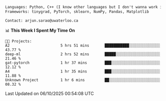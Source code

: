 ```txt
Languages: Python, C++ (I know other languages but I don't wanna work in em)
Frameworks: tinygrad, PyTorch, sklearn, NumPy, Pandas, Matplotlib

Contact: arjun.sarao@uwaterloo.ca
```

<!--START_SECTION:waka-->
📊 **This Week I Spent My Time On** 

```text
🐱‍💻 Projects: 
A2                       5 hrs 51 mins       ███████████░░░░░░░░░░░░░░   43.77 % 
deep-ml                  2 hrs 52 mins       █████░░░░░░░░░░░░░░░░░░░░   21.46 % 
gat-pytorch              1 hr 37 mins        ███░░░░░░░░░░░░░░░░░░░░░░   12.12 % 
A4                       1 hr 35 mins        ███░░░░░░░░░░░░░░░░░░░░░░   11.88 % 
Unknown Project          1 hr 6 mins         ██░░░░░░░░░░░░░░░░░░░░░░░   08.32 % 
```


 Last Updated on 06/10/2025 00:54:08 UTC
<!--END_SECTION:waka-->
